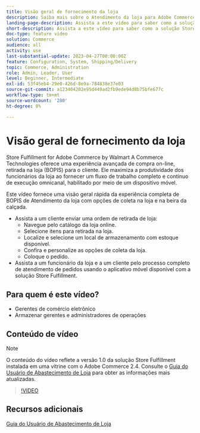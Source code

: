 ```yaml
---
title: Visão geral de fornecimento da loja
description: Saiba mais sobre o Atendimento da loja para Adobe Commerce da Walmart Commerce Technologies, uma solução avançada de atendimento omnicanal que oferece uma experiência completa de Compra online, Coleta na loja (BOPIS).
landing-page-description: Assista a este vídeo para saber como a solução Store Fulfillment oferece aos clientes a conveniência de coletar na loja e na beira da calçada e armazenar funcionários com mais eficiência, fluxos de trabalho de atendimento prontos para dispositivos móveis para coletar, preparar e entregar aos clientes os pedidos de coleta da loja.
short-description: Assista a este vídeo para saber como a solução Store Fulfillment oferece aos clientes a conveniência de coletar na loja e na beira da calçada e armazenar funcionários com mais eficiência, fluxos de trabalho de atendimento prontos para dispositivos móveis para coletar, preparar e entregar aos clientes os pedidos de coleta da loja.
doc-type: feature video
solution: Commerce
audience: all
activity: use
last-substantial-update: 2023-04-27T00:00:00Z
feature: Configuration, System, Shipping/Delivery
topic: Commerce, Administration
role: Admin, Leader, User
level: Beginner, Intermediate
exl-id: 53f45eb4-29e0-426d-8e9a-784838e37e03
source-git-commit: a123404202e95d449ad2fb9ede94d8b75bfe677c
workflow-type: tm+mt
source-wordcount: '280'
ht-degree: 0%

---
```


# Visão geral de fornecimento da loja

Store Fulfillment for Adobe Commerce by Walmart A Commerce Technologies oferece uma experiência avançada de compra on-line, retirada na loja (BOPIS) para o cliente. Ele maximiza a produtividade dos funcionários da loja ao fornecer um fluxo de trabalho completo e contínuo de execução omnicanal, habilitado por meio de um dispositivo móvel.

Este vídeo fornece uma visão geral rápida da experiência completa de BOPIS de Atendimento da loja com opções de coleta na loja e na beira da calçada.

- Assista a um cliente enviar uma ordem de retirada de loja:
   - Navegue pelo catálogo da loja online.
   - Selecione itens para retirada na loja.
   - Localize e selecione um local de armazenamento com estoque disponível.
   - Confira e personalize as opções de coleta da loja.
   - Coloque o pedido.
- Assista a um funcionário da loja e a um cliente pelo processo completo de atendimento de pedidos usando o aplicativo móvel disponível com a solução Store Fulfillment.

## Para quem é este vídeo?

- Gerentes de comércio eletrônico
- Armazenar gerentes e administradores de operações

## Conteúdo de vídeo

>[!NOTE]
>
>O conteúdo do vídeo reflete a versão 1.0 da solução Store Fulfillment instalada em uma vitrine com o Adobe Commerce 2.4. Consulte o [Guia do Usuário de Abastecimento de Loja](https://experienceleague.adobe.com/docs/commerce-merchant-services/store-fulfillment/introduction.html?lang=pt-BR) para obter as informações mais atualizadas.

>[!VIDEO](https://video.tv.adobe.com/v/3447540?quality=12&learn=on&captions=por_br)

## Recursos adicionais

[Guia do Usuário de Abastecimento de Loja](https://experienceleague.adobe.com/docs/commerce-merchant-services/store-fulfillment/introduction.html?lang=pt-BR)

